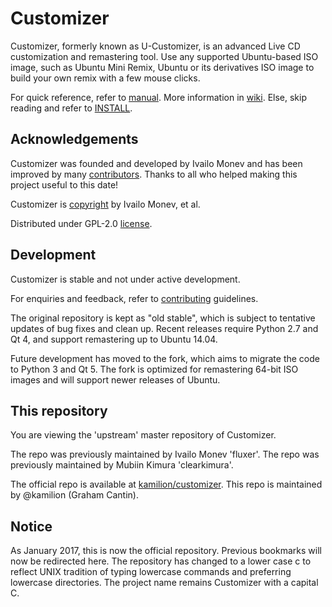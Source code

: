 Customizer
==========

Customizer, formerly known as U-Customizer, is an advanced Live CD
customization and remastering tool. Use any supported Ubuntu-based ISO
image, such as Ubuntu Mini Remix, Ubuntu or its derivatives ISO image
to build your own remix with a few mouse clicks.

For quick reference, refer to [manual]. More information in [wiki].
Else, skip reading and refer to [INSTALL].

Acknowledgements
----------------

Customizer was founded and developed by Ivailo Monev and has been
improved by many [contributors]. Thanks to all who helped making this
project useful to this date!

Customizer is [copyright] by Ivailo Monev, et al.

Distributed under GPL-2.0 [license].

Development
-----------

Customizer is stable and not under active development.

For enquiries and feedback, refer to [contributing] guidelines.

The original repository is kept as "old stable", which is subject to
tentative updates of bug fixes and clean up. Recent releases require
Python 2.7 and Qt 4, and support remastering up to Ubuntu 14.04.

Future development has moved to the fork, which aims to migrate the
code to Python 3 and Qt 5. The fork is optimized for remastering
64-bit ISO images and will support newer releases of Ubuntu.

This repository
---------------

You are viewing the 'upstream' master repository of Customizer.

The repo was previously maintained by Ivailo Monev 'fluxer'.
The repo was previously maintained by Mubiin Kimura 'clearkimura'.

The official repo is available at [kamilion/customizer].
This repo is maintained by @kamilion (Graham Cantin).

Notice
---------------

As January 2017, this is now the official repository.
Previous bookmarks will now be redirected here.
The repository has changed to a lower case c to reflect UNIX tradition
of typing lowercase commands and preferring lowercase directories.
The project name remains Customizer with a capital C.


[manual]: docs/manual.md
[wiki]: ../../wiki
[INSTALL]: INSTALL
[contributors]: data/contributors
[copyright]: debian/copyright
[license]: COPYING
[contributing]: CONTRIBUTING.md
[kamilion/customizer]: https://github.com/kamilion/customizer
